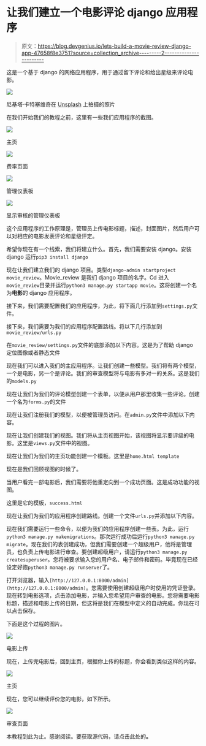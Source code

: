 # 让我们建立一个电影评论 django 应用程序

> 原文：<https://blog.devgenius.io/lets-build-a-movie-review-django-app-47658f8e3751?source=collection_archive---------2----------------------->

这是一个基于 django 的网络应用程序，用于通过留下评论和给出星级来评论电影。

![](img/45ed00d69bcf784d5cca95fcb9b80fdf.png)

尼基塔·卡特塞维奇在 [Unsplash](https://unsplash.com/s/photos/tech?utm_source=unsplash&utm_medium=referral&utm_content=creditCopyText) 上拍摄的照片

在我们开始我们的教程之前，这里有一些我们应用程序的截图。

![](img/d079be299419e797cf8e9c4e63d650be.png)

主页

![](img/82f978b9d8f8cd221cf414873868b5fd.png)

费率页面

![](img/0d880a8cded73ff5a2e1c788596aeec1.png)

管理仪表板

![](img/24ac1e795f015d23763e9444af6c4357.png)

显示审核的管理仪表板

这个应用程序的工作原理是，管理员上传电影标题，描述，封面图片，然后用户可以对相应的电影发表评论和星级评定。

希望你现在有一个线索，我们将建立什么。首先，我们需要安装 django。安装 django 运行`pip3 install django`

现在让我们建立我们的 django 项目。类型`django-admin startproject movie_review`。Movie_review 是我们 django 项目的名字。Cd 进入`movie_review`目录并运行`python3 manage.py startapp movie`。这将创建一个名为**电影**的 django 应用程序。

接下来，我们需要配置我们的应用程序，为此，将下面几行添加到`settings.py`文件。

接下来，我们需要为我们的应用程序配置路线。将以下几行添加到`movie_review/urls.py`

在`movie_review/settings.py`文件的底部添加以下内容。这是为了帮助 django 定位图像或者静态文件

现在我们可以进入我们的主应用程序。让我们创建一些模型。我们将有两个模型，一个是电影，另一个是评论。我们的审查模型将与电影有多对一的关系。这是我们的`models.py`

现在让我们为我们的评论模型创建一个表单，以便从用户那里收集一些评论。创建一个名为`forms.py`的文件

现在让我们注册我们的模型，以便被管理员访问。在`admin.py`文件中添加以下内容。

现在让我们创建我们的视图。我们将从主页视图开始，该视图将显示要评级的电影。这里是`views.py`文件中的视图。

现在让我们为我们的主页功能创建一个模板。这里是`home.html template`

现在是我们回顾视图的时候了。

当用户看完一部电影后，我们需要将他重定向到一个成功页面。这是成功功能的视图。

这里是它的模板，`success.html`

现在让我们为我们的应用程序创建路线。创建一个文件`urls.py`并添加以下内容。

现在我们需要运行一些命令，以便为我们的应用程序创建一些表。为此，运行`python3 manage.py makemigrations`。那次运行成功后运行`python3 manage.py migrate`。现在我们的表创建成功，但我们需要创建一个超级用户，他将是管理员，也负责上传电影进行审查。要创建超级用户，请运行`python3 manage.py createsuperuser`。您将被要求输入您的用户名、电子邮件和密码。毕竟现在已经设定好跑`python3 manage.py runserver`了。

打开浏览器，输入`[http://127.0.0.1:8000/admin](http://127.0.0.1:8000/admin)`。您需要使用创建超级用户时使用的凭证登录。现在转到电影选项，点击添加电影，并输入您希望用户审查的电影。您将需要电影标题，描述和电影上传的日期，但这将是我们在模型中定义的自动完成。你现在可以点击保存。

下面是这个过程的图片。

![](img/7df7829848def9f9a1a2662e596f8213.png)

电影上传

现在，上传完电影后，回到主页，根据你上传的标题，你会看到类似这样的内容。

![](img/d079be299419e797cf8e9c4e63d650be.png)

主页

现在，您可以继续评价您的电影，如下所示。

![](img/1a5610d7523ac6a1cd28ad834edb5bc3.png)

审查页面

本教程到此为止。感谢阅读。要获取源代码，请点击此处的[](https://github.com/bunnythecompiler/movie_review)****。****